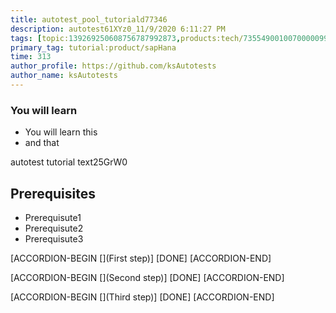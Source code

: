 ```yaml
---
title: autotest_pool_tutoriald77346
description: autotest61XYz0_11/9/2020 6:11:27 PM
tags: [topic:139269250608756787992873,products:tech/73554900100700000996,tutorial:experience/advanced]
primary_tag: tutorial:product/sapHana
time: 313
author_profile: https://github.com/ksAutotests
author_name: ksAutotests
---
```

### You will learn
- You will learn this
- and that

autotest tutorial text25GrW0

## Prerequisites
- Prerequisute1
- Prerequisute2
- Prerequisute3

[ACCORDION-BEGIN [](First step)]
[DONE]
[ACCORDION-END]

[ACCORDION-BEGIN [](Second step)]
[DONE]
[ACCORDION-END]

[ACCORDION-BEGIN [](Third step)]
[DONE]
[ACCORDION-END]

